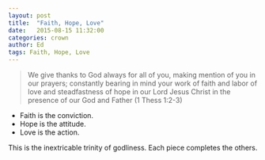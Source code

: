 ```yaml
---
layout: post
title:  "Faith, Hope, Love"
date:   2015-08-15 11:32:00
categories: crown
author: Ed
tags: Faith, Hope, Love
---
```


> We give thanks to God always for all of you, making mention of you in our prayers; constantly bearing in mind your work of faith and labor of love and steadfastness of hope in our Lord Jesus Christ in the presence of our God and Father (1 Thess 1:2-3)

- Faith is the conviction.
- Hope is the attitude.
- Love is the action.

This is the inextricable trinity of godliness. Each piece completes the others.  
